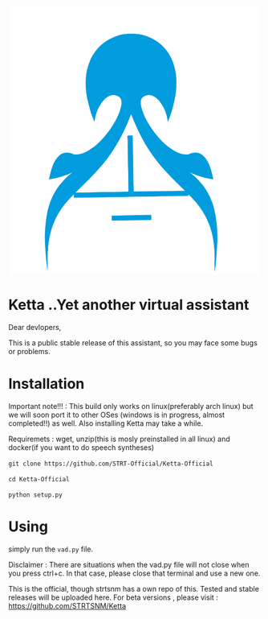 ![Image of Yaktocat](https://raw.githubusercontent.com/STRT-Official/storage-plant/a33f89f0b8a3b3c7b545c71dd46929fd552e1218/LOGO.svg)








# Ketta ..Yet another virtual assistant

Dear devlopers, 
              <p>This is a public stable release of this assistant, so you may face some bugs or problems.</p>
              
# Installation

Important note!!! : This build only works on linux(preferably arch linux) but we will soon port it to other OSes (windows is in progress, almost completed!!) as well. Also installing Ketta may take a while.

Requiremets : wget, unzip(this is mosly preinstalled in all linux) and docker(if you want to do speech syntheses)

`git clone https://github.com/STRT-Official/Ketta-Official`

`cd Ketta-Official`

`python setup.py`

# Using

simply run the `vad.py` file.

Disclaimer : There are situations when the vad.py file will not close when you press ctrl+c. In that case, please close that terminal 
and use a new one.

This is the official, though strtsnm has a own repo of this. Tested and stable releases will be uploaded here. For beta versions , please visit : https://github.com/STRTSNM/Ketta
